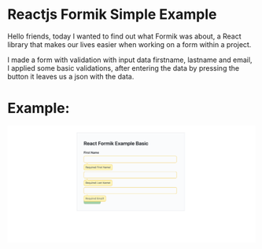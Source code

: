 # Reactjs Formik Simple Example

Hello friends, today I wanted to find out what Formik was about, a React library that makes our lives easier when working on a form within a project.

I made a form with validation with input data firstname, lastname and email, I applied some basic validations, after entering the data by pressing the button it leaves us a json with the data.

# Example:

![](./example.png)
